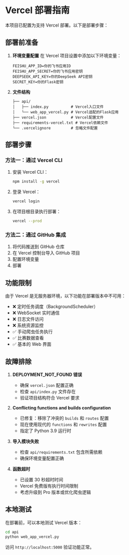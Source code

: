# Vercel 部署指南

本项目已配置为支持 Vercel 部署。以下是部署步骤：

## 部署前准备

1. **环境变量配置**
   在 Vercel 项目设置中添加以下环境变量：
   ```
   FEISHU_APP_ID=你的飞书应用ID
   FEISHU_APP_SECRET=你的飞书应用密钥
   DEEPSEEK_API_KEY=你的DeepSeek API密钥
   SECRET_KEY=你的Flask密钥
   ```

2. **文件结构**
   ```
   ├── api/
   │   ├── index.py          # Vercel入口文件
   │   └── web_app_vercel.py # Vercel适配的Flask应用
   ├── vercel.json           # Vercel配置文件
   ├── requirements-vercel.txt # Vercel依赖文件
   └── .vercelignore         # 忽略文件配置
   ```

## 部署步骤

### 方法一：通过 Vercel CLI

1. 安装 Vercel CLI：
   ```bash
   npm install -g vercel
   ```

2. 登录 Vercel：
   ```bash
   vercel login
   ```

3. 在项目根目录执行部署：
   ```bash
   vercel --prod
   ```

### 方法二：通过 GitHub 集成

1. 将代码推送到 GitHub 仓库
2. 在 Vercel 控制台导入 GitHub 项目
3. 配置环境变量
4. 部署

## 功能限制

由于 Vercel 是无服务器环境，以下功能在部署版本中不可用：

- ❌ 定时任务调度（BackgroundScheduler）
- ❌ WebSocket 实时通信
- ❌ 日志文件访问
- ❌ 系统资源监控
- ✅ 手动爬虫任务执行
- ✅ 比赛数据查看
- ✅ 基本的 Web 界面

## 故障排除

1. **DEPLOYMENT_NOT_FOUND 错误**
   - 确保 `vercel.json` 配置正确
   - 检查 `api/index.py` 文件存在
   - 验证项目结构符合 Vercel 要求

2. **Conflicting functions and builds configuration**
   - 已修复：移除了冲突的 `builds` 和 `routes` 配置
   - 现在使用现代的 `functions` 和 `rewrites` 配置
   - 指定了 Python 3.9 运行时

3. **导入模块失败**
   - 检查 `api/requirements.txt` 包含所需依赖
   - 确保环境变量配置正确

4. **函数超时**
   - 已设置 30 秒超时时间
   - Vercel 免费版有执行时间限制
   - 考虑升级到 Pro 版本或优化爬虫逻辑

## 本地测试

在部署前，可以本地测试 Vercel 版本：

```bash
cd api
python web_app_vercel.py
```

访问 `http://localhost:5000` 验证功能正常。